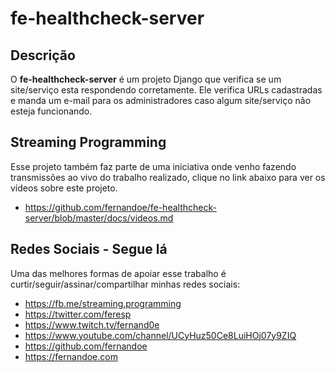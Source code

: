 # fe-healthcheck-server


## Descrição

O **fe-healthcheck-server** é um projeto Django que verifica se um site/serviço esta respondendo corretamente. Ele
verifica URLs cadastradas e manda um e-mail para os administradores caso algum site/serviço não esteja funcionando.


## Streaming Programming

Esse projeto também faz parte de uma iniciativa onde venho fazendo transmissões ao vivo do trabalho realizado, clique no
link abaixo para ver os vídeos sobre este projeto.

* https://github.com/fernandoe/fe-healthcheck-server/blob/master/docs/videos.md


## Redes Sociais - Segue lá

Uma das melhores formas de apoiar esse trabalho é curtir/seguir/assinar/compartilhar minhas redes sociais:

* https://fb.me/streaming.programming
* https://twitter.com/feresp
* https://www.twitch.tv/fernand0e
* https://www.youtube.com/channel/UCyHuz50Ce8LuiHOj07y9ZIQ
* https://github.com/fernandoe
* https://fernandoe.com
